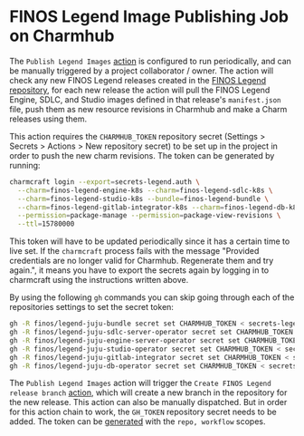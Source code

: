 # FINOS Legend Image Publishing Job on Charmhub

The ``Publish Legend Images`` [action](../.github/workflows/publish_images.yaml) is configured to run periodically, and can be manually triggered by a project collaborator / owner. The action will check any new FINOS Legend releases created in the [FINOS Legend repository](https://github.com/finos/legend), for each new release the action will pull the FINOS Legend Engine, SDLC, and Studio images defined in that release's ``manifest.json`` file, push them as new resource revisions in Charmhub and make a Charm releases using them.

This action requires the ``CHARMHUB_TOKEN`` repository secret (Settings > Secrets > Actions > New repository secret) to be set up in the project in order to push the new charm revisions. The token can be generated by running:

```bash
charmcraft login --export=secrets-legend.auth \
  --charm=finos-legend-engine-k8s --charm=finos-legend-sdlc-k8s \
  --charm=finos-legend-studio-k8s --bundle=finos-legend-bundle \
  --charm=finos-legend-gitlab-integrator-k8s --charm=finos-legend-db-k8s \
  --permission=package-manage --permission=package-view-revisions \
  --ttl=15780000
```

This token will have to be updated periodically since it has a certain time to live set. If the `charmcraft` process fails with the message "Provided credentials are no longer valid for Charmhub. Regenerate them and try again.", it means you have to export the secrets again by logging in to charmcraft using the instructions written above. 

By using the following `gh` commands you can skip going through each of the repositories settings to set the secret token: 

```bash
gh -R finos/legend-juju-bundle secret set CHARMHUB_TOKEN < secrets-legend.auth
gh -R finos/legend-juju-sdlc-server-operator secret set CHARMHUB_TOKEN < secrets-legend.auth
gh -R finos/legend-juju-engine-server-operator secret set CHARMHUB_TOKEN < secrets-legend.auth
gh -R finos/legend-juju-studio-operator secret set CHARMHUB_TOKEN < secrets-legend.auth
gh -R finos/legend-juju-gitlab-integrator secret set CHARMHUB_TOKEN < secrets-legend.auth
gh -R finos/legend-juju-db-operator secret set CHARMHUB_TOKEN < secrets-legend.auth
```

The ``Publish Legend Images`` action will trigger the ``Create FINOS Legend release branch`` [action](../.github/workflows/create_release.yaml), which will create a new branch in the repository for the new release. This action can also be manually dispatched. But in order for this action chain to work, the ``GH_TOKEN`` repository secret needs to be added. The token can be [generated](https://docs.github.com/en/authentication/keeping-your-account-and-data-secure/creating-a-personal-access-token) with the ``repo, workflow`` scopes.
